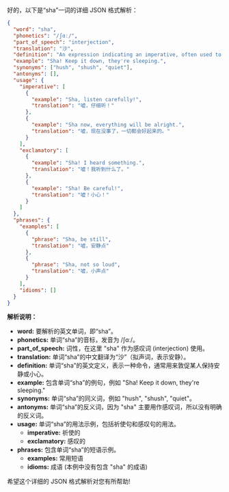 好的，以下是“sha”一词的详细 JSON 格式解析：

```json
{
  "word": "sha",
  "phonetics": "/ʃɑː/",
  "part_of_speech": "interjection",
  "translation": "沙",
  "definition": "An expression indicating an imperative, often used to urge silence or caution.",
  "example": "Sha! Keep it down, they're sleeping.",
  "synonyms": ["hush", "shush", "quiet"],
  "antonyms": [],
  "usage": {
    "imperative": [
      {
        "example": "Sha, listen carefully!",
        "translation": "嘘，仔细听！"
      },
      {
        "example": "Sha now, everything will be alright.",
        "translation": "嘘，现在没事了，一切都会好起来的。"
      }
    ],
    "exclamatory": [
      {
        "example": "Sha! I heard something.",
        "translation": "嘘！我听到什么了。"
      },
      {
        "example": "Sha! Be careful!",
        "translation": "嘘！小心！"
      }
    ]
  },
  "phrases": {
    "examples": [
      {
        "phrase": "Sha, be still",
        "translation": "嘘，安静点"
      },
      {
        "phrase": "Sha, not so loud",
        "translation": "嘘，小声点"
      }
    ],
    "idioms": []
  }
}
```

**解析说明：**

*   **word:** 要解析的英文单词，即“sha”。
*   **phonetics:** 单词“sha”的音标，发音为 /ʃɑː/。
*   **part\_of\_speech:** 词性，在这里 "sha" 作为感叹词 (interjection) 使用。
*   **translation:** 单词“sha”的中文翻译为“沙”（拟声词，表示安静）。
*   **definition:** 单词“sha”的英文定义，表示一种命令，通常用来敦促某人保持安静或小心。
*   **example:** 包含单词“sha”的例句，例如 "Sha! Keep it down, they're sleeping."
*   **synonyms:** 单词“sha”的同义词，例如 "hush", "shush", "quiet"。
*   **antonyms:** 单词“sha”的反义词，因为 "sha" 主要用作感叹词，所以没有明确的反义词。
*   **usage:** 单词“sha”的用法示例，包括祈使句和感叹句的用法。
    *   **imperative:** 祈使的
    *   **exclamatory:** 感叹的
*   **phrases:** 包含单词“sha”的短语示例。
    *   **examples:** 常用短语
    *   **idioms:** 成语 (本例中没有包含 "sha" 的成语)

希望这个详细的 JSON 格式解析对您有所帮助!
 